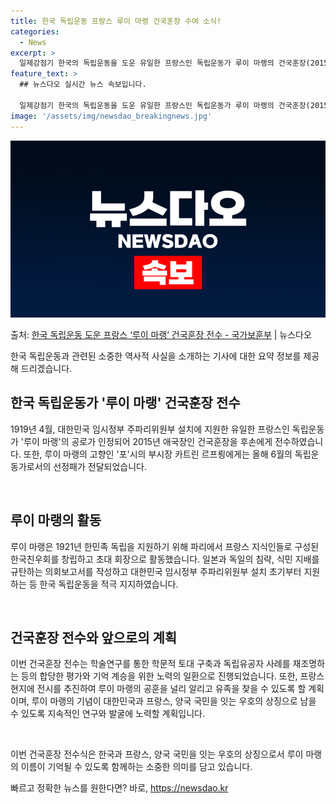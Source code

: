 ```yaml
---
title: 한국 독립운동 프랑스 루이 마랭 건국훈장 수여 소식!
categories:
  - News
excerpt: >
  일제강점기 한국의 독립운동을 도운 유일한 프랑스인 독립운동가 루이 마랭의 건국훈장(2015년 애국장)이 전수…
feature_text: >
  ## 뉴스다오 실시간 뉴스 속보입니다.

  일제강점기 한국의 독립운동을 도운 유일한 프랑스인 독립운동가 루이 마랭의 건국훈장(2015년 애국장)이 전수…
image: '/assets/img/newsdao_breakingnews.jpg'
---
```


![뉴스다오 속보](/assets/img/newsdao_breakingnews.jpg)

<p>출처: <a href="https://newsdao.kr/3756" rel="dofollow">한국 독립운동 도운 프랑스 ‘루이 마랭’ 건국훈장 전수 - 국가보훈부</a> | 뉴스다오</p>

한국 독립운동과 관련된 소중한 역사적 사실을 소개하는 기사에 대한 요약 정보를 제공해 드리겠습니다.

<h2 data-ke-size="size26">한국 독립운동가 '루이 마랭' 건국훈장 전수</h2>

1919년 4월, 대한민국 임시정부 주파리위원부 설치에 지원한 유일한 프랑스인 독립운동가 '루이 마랭'의 공로가 인정되어 2015년 애국장인 건국훈장을 후손에게 전수하였습니다. 또한, 루이 마랭의 고향인 '포'시의 부시장 카트린 르프룅에게는 올해 6월의 독립운동가로서의 선정패가 전달되었습니다.

<p data-ke-size="size16">&nbsp;</p>

<h2 data-ke-size="size24">루이 마랭의 활동</h2>
루이 마랭은 1921년 한민족 독립을 지원하기 위해 파리에서 프랑스 지식인들로 구성된 한국친우회를 창립하고 초대 회장으로 활동했습니다. 일본과 독일의 침략, 식민 지배를 규탄하는 의회보고서를 작성하고 대한민국 임시정부 주파리위원부 설치 초기부터 지원하는 등 한국 독립운동을 적극 지지하였습니다.

<p data-ke-size="size16">&nbsp;</p>

<h2 data-ke-size="size24">건국훈장 전수와 앞으로의 계획</h2>
이번 건국훈장 전수는 학술연구를 통한 학문적 토대 구축과 독립유공자 사례를 재조명하는 등의 합당한 평가와 기억 계승을 위한 노력의 일환으로 진행되었습니다. 또한, 프랑스 현지에 전시를 추진하여 루이 마랭의 공훈을 널리 알리고 유족을 찾을 수 있도록 할 계획이며, 루이 마랭의 기념이 대한민국과 프랑스, 양국 국민을 잇는 우호의 상징으로 남을 수 있도록 지속적인 연구와 발굴에 노력할 계획입니다.

<p data-ke-size="size16">&nbsp;</p>

이번 건국훈장 전수식은 한국과 프랑스, 양국 국민을 잇는 우호의 상징으로서 루이 마랭의 이름이 기억될 수 있도록 함께하는 소중한 의미를 담고 있습니다. 

빠르고 정확한 뉴스를 원한다면? 바로, <a href="https://newsdao.kr" rel="dofollow">https://newsdao.kr</a>


